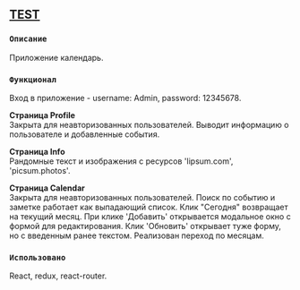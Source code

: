 ## [TEST](https://siarheibalt.github.io/Test)

### `Описание`

Приложение календарь.

### `Функционал`

Вход в приложение - username: Admin, password: 12345678.

**Страница Profile**  
Закрыта для неавторизованных пользователей. Выводит информацию о пользователе и добавленные события.

**Страница Info**  
Рандомные текст и изображения с ресурсов 'lipsum.com', 'picsum.photos'.

**Страница Calendar**  
Закрыта для неавторизованных пользователей. Поиск по событию и заметке работает как выпадающий список. Клик "Сегодня" возвращает на текущий месяц. При клике 'Добавить' открывается модальное окно с формой для редактирования. Клик 'Обновить' открывает туже форму, но с введенным ранее текстом. Реализован переход по месяцам.

### `Использовано`

React, redux, react-router.
